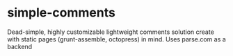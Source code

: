 simple-comments
===============

Dead-simple, highly customizable lightweight comments solution create with static pages (grunt-assemble, octopress) in mind. Uses parse.com as a backend
